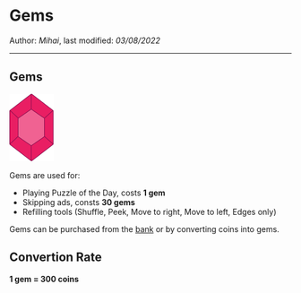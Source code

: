 ﻿# Gems

Author: *Mihai*, last modified: _03/08/2022_

---

## Gems

![Gem](images/gem.png?h=48)

Gems are used for:

* Playing Puzzle of the Day, costs **1 gem**
* Skipping ads, consts **30 gems**
* Refilling tools (Shuffle, Peek, Move to right, Move to left, Edges only)

Gems can be purchased from the [bank](https://frenzygames.net/custom/bank) or by converting coins into gems.

## Convertion Rate

**1 gem = 300 coins**